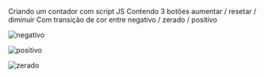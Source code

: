 Criando um contador com script JS
Contendo 3 botões aumentar / resetar / diminuir 
Com transição de cor entre negativo / zerado / positivo

![negativo](https://github.com/user-attachments/assets/229ef5d8-5959-40c4-94a5-3bf1323c742c)

![positivo](https://github.com/user-attachments/assets/01b8e473-01f5-4bc9-8dca-2c84d555c05e)

![zerado](https://github.com/user-attachments/assets/aeb11953-d338-4325-9417-2e98967863bb)
